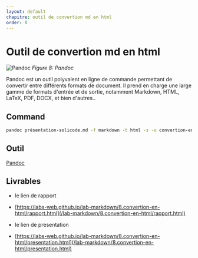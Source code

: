 ```yaml
---
layout: default
chapitre: outil de convertion md en html
order: 8
---
```

# Outil de convertion md en html
![Pandoc](/lab-markdown/8.convertion-en-html/images/pandoc.png)
*Figure 8: Pandoc*

<!-- note -->
Pandoc est un outil polyvalent en ligne de commande permettant de convertir entre différents formats de document. Il prend en charge une large gamme de formats d'entrée et de sortie, notamment Markdown, HTML, LaTeX, PDF, DOCX, et bien d'autres..
## Command

```bash
pandoc présentation-solicode.md -f markdown -t html -s -o convertion-en-html.html
```
## Outil 
[Pandoc]()

## Livrables

- le lien de rapport
- [https://labs-web.github.io/lab-markdown/8.convertion-en-html/rapport.html](/lab-markdown/8.convertion-en-html/rapport.html)

- le lien de presentation

- [https://labs-web.github.io/lab-markdown/8.convertion-en-html/presentation.html](/lab-markdown/8.convertion-en-html/presentation.html)

